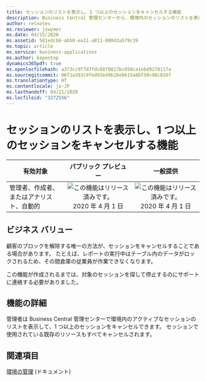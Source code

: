 ```yaml
---
title: セッションのリストを表示し、1 つ以上のセッションをキャンセルする機能
description: Business Central 管理センターから、環境内のセッションのリストを表示して、1 つ以上のセッションをキャンセルできます。
author: relnotes
ms.reviewer: jswymer
ms.date: 04/15/2020
ms.assetid: 581edcb6-ab58-ea11-a811-000d3a579c39
ms.topic: article
ms.service: business-applications
ms.author: kepontop
dynamics365pdf: true
ms.openlocfilehash: a373cc9f7d7fdc68f0817bc050ca1ebd9278117a
ms.sourcegitcommit: 06f1a393c9fed93ed9b16e6615a8bf50c98c816f
ms.translationtype: HT
ms.contentlocale: ja-JP
ms.lasthandoff: 04/21/2020
ms.locfileid: "3272556"
---
```

# <a name="ability-to-view-a-list-of-sessions-and-cancel-one-or-more-of-them"></a>セッションのリストを表示し、1 つ以上のセッションをキャンセルする機能


| 有効対象    |  パブリック プレビュー | 一般提供 | 
| ---------- | :----------: |:----------: |
|管理者、作成者、またはアナリスト、自動的|![この機能はリリース済みです。](/dynamics365-release-plan/media/green-checkmark.png "この機能はリリース済みです。") 2020 年 4 月 1 日| ![この機能はリリース済みです。](/dynamics365-release-plan/media/green-checkmark.png "この機能はリリース済みです。") 2020 年 4 月 1 日|


## <a name="business-value"></a>ビジネス バリュー
<!-- bv start -->
顧客のブロックを解除する唯一の方法が、セッションをキャンセルすることである場合があります。 たとえば、レポートの実行中はテーブル内のデータがロックされるため、その間倉庫の従業員が作業できなくなります。

この機能が作成されるまでは、対象のセッションを探して停止するのにサポートに連絡する必要がありました。
<!-- bv end -->



## <a name="feature-details"></a>機能の詳細
<!--feature detail start -->
管理者は Business Central 管理センターで環境内のアクティブなセッションのリストを表示して、1 つ以上のセッションをキャンセルできます。 セッションで使用されている既存のリソースもすべてキャンセルされます。
<!--feature detail end -->










## <a name="see-also"></a>関連項目

<!--docs start-->
[環境の管理](https://docs.microsoft.com/dynamics365/business-central/dev-itpro/administration/tenant-admin-center-environments) (ドキュメント)
<!--docs end-->

